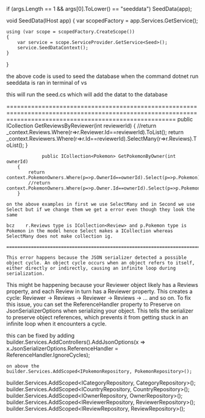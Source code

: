 if (args.Length == 1 && args[0].ToLower() == "seeddata")
    SeedData(app);

void SeedData(IHost app)
{
    var scopedFactory = app.Services.GetService<IServiceScopeFactory>();

    using (var scope = scopedFactory.CreateScope())
    {
        var service = scope.ServiceProvider.GetService<Seed>();
        service.SeedDataContext();
    }
}

the above code is used to seed the database when the command
dotnet run seeddata is ran in terminal of vs

this will run the seed.cs which will add the datat to the database


============================================================================================================================================================
        public ICollection<Review> GetReviewsByReviewer(int reviewerId)
        {
            //return _context.Reviews.Where(r=>r.Reviewer.Id==reviewerId).ToList();
            return _context.Reviewers.Where(r=>r.Id==reviewerId).SelectMany(r=>r.Reviews).ToList();
        }

                 public ICollection<Pokemon> GetPokemonByOwner(int ownerId)
        {
            return context.PokemonOwners.Where(p=>p.OwnerId==ownerId).Select(p=>p.Pokemon).ToList();
            //return context.PokemonOwners.Where(p=>p.Owner.Id==ownerId).Select(p=>p.Pokemon).ToList();
        }

    on the above examples in first we use SelectMany and in Second we use Select but if we change them we get a error even though they look the same

    bcz    r.Reviews type is ICollection<Review> and p.Pokemon type is Pokemon in the model hence Select makes a ICollection whereas SelectMany does not make collection ig.

    =========================================================================================================================================================

    This error happens because the JSON serializer detected a possible object cycle. An object cycle occurs when an object refers to itself, either directly or indirectly, causing an infinite loop during serialization.
This might be happening because your Reviewer object likely has a Reviews property, and each Review in turn has a Reviewer property. This creates a cycle: Reviewer -> Reviews -> Reviewer -> Reviews -> ... and so on.
To fix this issue, you can set the ReferenceHandler property to Preserve on JsonSerializerOptions when serializing your object. This tells the serializer to preserve object references, which prevents it from getting stuck in an infinite loop when it encounters a cycle.

this can be fixed by adding 
builder.Services.AddControllers().AddJsonOptions(x =>
    x.JsonSerializerOptions.ReferenceHandler = ReferenceHandler.IgnoreCycles);

    on above the 
    builder.Services.AddScoped<IPokemonRepository, PokemonRepository>();
builder.Services.AddScoped<ICategoryRepository, CategoryRepository>();
builder.Services.AddScoped<ICountryRepository, CountryRepository>();
builder.Services.AddScoped<IOwnerRepository, OwnerRepository>();
builder.Services.AddScoped<IReviewerRepository, ReviewerRepository>();
builder.Services.AddScoped<IReviewRepository, ReviewRepository>();